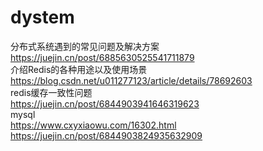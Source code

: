 # dystem

分布式系统遇到的常见问题及解决方案  
https://juejin.cn/post/6885630525541711879  
介绍Redis的各种用途以及使用场景  
https://blog.csdn.net/u011277123/article/details/78692603  
redis缓存一致性问题  
https://juejin.cn/post/6844903941646319623  
mysql  
https://www.cxyxiaowu.com/16302.html  
https://juejin.cn/post/6844903824935632909  
